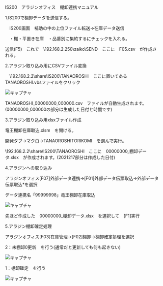 IS200　アラジンオフィス　棚卸連携マニュアル

1.IS200で棚卸データを送信する。

　IS200画面　補助の中の上位ファイル転送→在庫データ送信
 
　・棚・平置き在庫　・品番別に集約するにチェックを入れる。
 
 送信(F5)　これで　\\192.168.2.250\zaiko\SEND　ここに　F05.csv　が作成される。

2.アラジン取り込み用にCSVファイル変換

　\\192.168.2.2\share\IS200\TANAOROSHI　ここに置いてある　TANAOROSHI.vbsファイルをクリック
 
![キャプチャ](https://github.com/toyocase/toyocase/assets/154039551/f952697f-69f7-458b-91f3-090f62535fcc)

TANAOROSHI_00000000_000000.csv　ファイルが自動生成されます。(00000000_000000の部分は生成した日付と時間です)

3.アラジン取り込み用xlsxファイル作成

竜王棚卸在庫取込.xlsm　を開ける。

開発タブ→マクロ→TANAOROSHITORIKOMI　を選んで実行。

\\192.168.2.2\share\IS200\TANAOROSHI　ここに　00000000_棚卸データ.xlsx　が作成されます。(2021217部分は作成した日付)

4.アラジンへの取り込み

アラジンオフィス[F07]外部データ連携→[F01]外部データ伝票取込→外部データ伝票取込*を選択

データ連携名「99999998」竜王棚卸在庫取込

![キャプチャ](https://github.com/toyocase/toyocase/assets/154039551/e8a2206b-e448-48c4-9e76-0dfb877717e9)

先ほど作成した　00000000_棚卸データ.xlsx　を選択して　[F1]実行

5.アラジン棚卸確定処理

アラジンオフィス[F03]在庫管理→[F02]棚卸→棚卸確定処理を選択

2：未棚卸0更新　を行う(通常だと更新しても何も起きない)

![キャプチャ](https://github.com/toyocase/toyocase/assets/154039551/691b72d5-1847-4819-a499-2873860502f8)

1：棚卸確定　を行う

![キャプチャ](https://github.com/toyocase/toyocase/assets/154039551/b6f4c04a-46ce-4bf5-bbce-80b3e4aa64c4)











 

